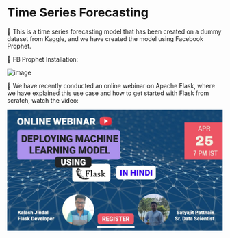 # Time Series Forecasting

🔴 This is a time series forecasting model that has been created on a dummy dataset from Kaggle, and we have created the model using Facebook Prophet.

🔴 FB Prophet Installation:

![image](https://user-images.githubusercontent.com/34673684/116026887-2dd9a980-a686-11eb-8919-926f11fc1c32.png)

🔴 We have recently conducted an online webinar on Apache Flask, where we have explained this use case and how to get started with Flask from scratch, watch the video:

[![Alt text](https://raw.githubusercontent.com/pik1989/ModelDeploymentFlask/main/FlaskImage.JPG)](https://www.youtube.com/watch?v=FVn1kDtMCMc)

